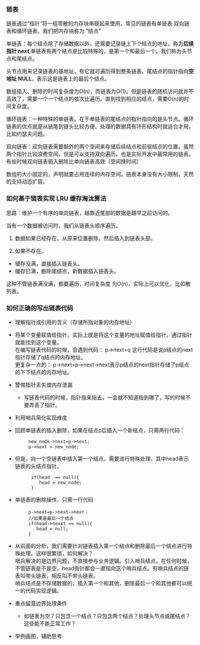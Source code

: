 
### 链表


链表通过“指针“将一组零散的内存块串联起来使用，常见的链表有单链表
双向链表和循环链表。我们把内存块称为 “结点”

单链表：每个结点除了存储数据以外，还需要记录链上下个结点的地址，称为**后续指针 next**,单链表有两个结点是比较特殊的，是第一个和最后一个。我们称为头节点和尾结点。

头节点用来记录链表的基地址，有它就可遍历得到整条链表。尾结点的指针指向**空地址  NULL**，表示这是链表上的最后个结点。


数组插入、删除的时间复杂度为O(n)，而链表为O(1)。但是链表的随机访问就并不高效了，需要一个一个结点的依次比遍历。直到找到相应的结点，需要O(n)的时间复杂度。


循环链表：一种特殊的单链表。在于单链表的尾结点的指针指向的是头节点。循环链表的优点就是从链尾到链头比较方便。处理的数据具有环形结构时就适合才用，比如约瑟夫问题。

双向链表：双向链表需要额外的两个空间来存储后续结点和前驱结点的位置。虽然两个指针比较浪费空间，但是可以支持双向遍历。也是实际开发中最常用的链表。有些时候双向链表插入删除比单向链表高效（空间换时间）

数组的大小固定的，声明就要占用连续的内存空间。链表本身没有大小限制，天然的支持动态扩容。


### 如何基于链表实现 LRU 缓存淘汰算法

思路：维护一个有序的单向链表，越靠近尾部的数据是越早之前访问的。

当有一个数据被访问时，我们从链表头顺序遍历。

1. 数据如果已经存在，从原来位置删除，然后插入到链表头部。
 
2. 如果不存在。
 - 缓存没满，直接插入链表头。
 - 缓存已满，删除尾结点，新数据插入链表头。


这种不管链表满没满，都要遍历，时间复杂度 为O(n)，实际上可以优化，比如散列表。


###  如何正确的写出链表代码

- 理解指针或引用的含义（存储所指对象的内存地址）

 - 将某个变量赋值给指针，实际上就是将这个变量的地址赋值给指针。通过指针就能找到这个变量。</br>
  在编写链表代码的时候，会遇到代码： p->next=q 这行代码是说p结点的next指针存储了q结点的内存地址。</br>更复杂一点的： p->next=p->next->next表示p结点的next指针存储了p结点的下下结点的内存地址。

- 警惕指针丢失或内存泄漏
 
  - 写链表代码的时候，指针指来指去，一会就不知道指到哪了，写的时候不要弄丢了指针。
  
- 利用哨兵简化实现难度
  
 - 回顾单链表的插入删除，如果在结点p后插入一个新结点，只需两行代码：
 
		 
			new_node->next=p->next;
			p->next = new_node;

  - 但是，向一个空链表中插入第一个结点，需要进行特殊处理，其中head表示链表的头结点指针。
  
			  if(head  == null){
			     head = new_node;
			  }


 - 单链表的删除操作，只需一行代码

			p->next=p->next->next；
			//如果是最后一个结点
			if(head->nexxt == null){
			   head = null;
			}


 - 从前面的分析，我们需要针对链表插入第一个结点和删除最后一个结点进行特殊处理。这样很繁琐，如何解决？</br>
  哨兵解决的是边界问题，不直接参与业务逻辑。引入哨兵结点，在任何时候，不管链表是不是空，head指针都会一直指向这个哨兵结点。有哨兵结点的链表叫带头链表，相反叫不带头链表。</br>
  哨兵结点是不存储数据的，插入第一个和其他，删除最后一个和其他都可以统一的代码实现逻辑。

- 重点留意边界处理条件

  - 如链表为空？只包含一个结点？只包含两个结点？处理头节点或尾结点？这些能不能正常工作？

- 举例画图，辅助思考


